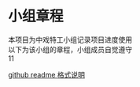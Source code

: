 # 小组章程
本项目为中戏特工小组记录项目进度使用  
以下为该小组的章程，小组成员自觉遵守  
11


[github readme 格式说明](https://blog.csdn.net/FoundMe/article/details/89450254)
